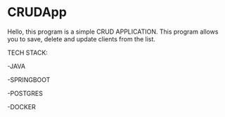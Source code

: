 # CRUDApp

Hello,
this program is a simple CRUD APPLICATION. This program allows you to save, delete and update clients from the list.


TECH STACK:

-JAVA

-SPRINGBOOT

-POSTGRES

-DOCKER



